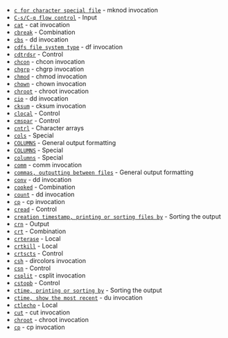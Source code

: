 - [`c for character special file`](https://www.gnu.org/software/coreutils/manual/html_node/mknod-invocation.html#index-c-for-character-special-file) - mknod invocation
- [`C-s/C-q flow control`](https://www.gnu.org/software/coreutils/manual/html_node/Input.html#index-C_002ds_002fC_002dq-flow-control) - Input
- [`cat`](https://www.gnu.org/software/coreutils/manual/html_node/cat-invocation.html#index-cat) - cat invocation
- [`cbreak`](https://www.gnu.org/software/coreutils/manual/html_node/Combination.html#index-cbreak) - Combination
- [`cbs`](https://www.gnu.org/software/coreutils/manual/html_node/dd-invocation.html#index-cbs) - dd invocation
- [`cdfs file system type`](https://www.gnu.org/software/coreutils/manual/html_node/df-invocation.html#index-cdfs-file-system-type) - df invocation
- [`cdtrdsr`](https://www.gnu.org/software/coreutils/manual/html_node/Control.html#index-cdtrdsr) - Control
- [`chcon`](https://www.gnu.org/software/coreutils/manual/html_node/chcon-invocation.html#index-chcon) - chcon invocation
- [`chgrp`](https://www.gnu.org/software/coreutils/manual/html_node/chgrp-invocation.html#index-chgrp) - chgrp invocation
- [`chmod`](https://www.gnu.org/software/coreutils/manual/html_node/chmod-invocation.html#index-chmod) - chmod invocation
- [`chown`](https://www.gnu.org/software/coreutils/manual/html_node/chown-invocation.html#index-chown) - chown invocation
- [`chroot`](https://www.gnu.org/software/coreutils/manual/html_node/chroot-invocation.html#index-chroot) - chroot invocation
- [`cio`](https://www.gnu.org/software/coreutils/manual/html_node/dd-invocation.html#index-cio) - dd invocation
- [`cksum`](https://www.gnu.org/software/coreutils/manual/html_node/cksum-invocation.html#index-cksum) - cksum invocation
- [`clocal`](https://www.gnu.org/software/coreutils/manual/html_node/Control.html#index-clocal) - Control
- [`cmspar`](https://www.gnu.org/software/coreutils/manual/html_node/Control.html#index-cmspar) - Control
- [`cntrl`](https://www.gnu.org/software/coreutils/manual/html_node/Character-arrays.html#index-cntrl) - Character arrays
- [`cols`](https://www.gnu.org/software/coreutils/manual/html_node/Special.html#index-cols) - Special
- [`COLUMNS`](https://www.gnu.org/software/coreutils/manual/html_node/General-output-formatting.html#index-COLUMNS) - General output formatting
- [`COLUMNS`](https://www.gnu.org/software/coreutils/manual/html_node/Special.html#index-COLUMNS-1) - Special
- [`columns`](https://www.gnu.org/software/coreutils/manual/html_node/Special.html#index-columns) - Special
- [`comm`](https://www.gnu.org/software/coreutils/manual/html_node/comm-invocation.html#index-comm) - comm invocation
- [`commas, outputting between files`](https://www.gnu.org/software/coreutils/manual/html_node/General-output-formatting.html#index-commas_002c-outputting-between-files) - General output formatting
- [`conv`](https://www.gnu.org/software/coreutils/manual/html_node/dd-invocation.html#index-conv) - dd invocation
- [`cooked`](https://www.gnu.org/software/coreutils/manual/html_node/Combination.html#index-cooked) - Combination
- [`count`](https://www.gnu.org/software/coreutils/manual/html_node/dd-invocation.html#index-count) - dd invocation
- [`cp`](https://www.gnu.org/software/coreutils/manual/html_node/cp-invocation.html#index-cp) - cp invocation
- [`cread`](https://www.gnu.org/software/coreutils/manual/html_node/Control.html#index-cread) - Control
- [`creation timestamp, printing or sorting files by`](https://www.gnu.org/software/coreutils/manual/html_node/Sorting-the-output.html#index-creation-timestamp_002c-printing-or-sorting-files-by) - Sorting the output
- [`crn`](https://www.gnu.org/software/coreutils/manual/html_node/Output.html#index-crn) - Output
- [`crt`](https://www.gnu.org/software/coreutils/manual/html_node/Combination.html#index-crt) - Combination
- [`crterase`](https://www.gnu.org/software/coreutils/manual/html_node/Local.html#index-crterase) - Local
- [`crtkill`](https://www.gnu.org/software/coreutils/manual/html_node/Local.html#index-crtkill) - Local
- [`crtscts`](https://www.gnu.org/software/coreutils/manual/html_node/Control.html#index-crtscts) - Control
- [`csh`](https://www.gnu.org/software/coreutils/manual/html_node/dircolors-invocation.html#index-csh-syntax-for-color-setup) - dircolors invocation
- [`csn`](https://www.gnu.org/software/coreutils/manual/html_node/Control.html#index-csn) - Control
- [`csplit`](https://www.gnu.org/software/coreutils/manual/html_node/csplit-invocation.html#index-csplit) - csplit invocation
- [`cstopb`](https://www.gnu.org/software/coreutils/manual/html_node/Control.html#index-cstopb) - Control
- [`ctime, printing or sorting by`](https://www.gnu.org/software/coreutils/manual/html_node/Sorting-the-output.html#index-ctime_002c-printing-or-sorting-by) - Sorting the output
- [`ctime, show the most recent`](https://www.gnu.org/software/coreutils/manual/html_node/du-invocation.html#index-ctime_002c-show-the-most-recent) - du invocation
- [`ctlecho`](https://www.gnu.org/software/coreutils/manual/html_node/Local.html#index-ctlecho) - Local
- [`cut`](https://www.gnu.org/software/coreutils/manual/html_node/cut-invocation.html#index-cut) - cut invocation
- [`chroot`](https://www.gnu.org/software/coreutils/manual/html_node/chroot-invocation.html#index-exit-status-of-chroot) - chroot invocation
- [`cp`](https://www.gnu.org/software/coreutils/manual/html_node/cp-invocation.html#index-parent-directories-and-cp) - cp invocation
